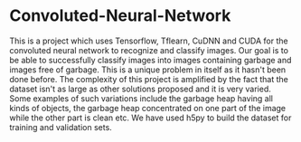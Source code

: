 # Convoluted-Neural-Network
This is a project which uses Tensorflow, Tflearn, CuDNN and CUDA for the convoluted neural network to recognize and classify images.
Our goal is to be able to successfully classify images into images containing garbage and images free of garbage. This is a unique problem in itself as it hasn't been done before. The complexity of this project is amplified by the fact that the dataset isn't as large as other solutions proposed and it is very varied. Some examples of such variations include the garbage heap having all kinds of objects, the garbage heap concentrated on one part of the image while the other part is clean etc. We have used h5py to build the dataset for training and validation sets.
